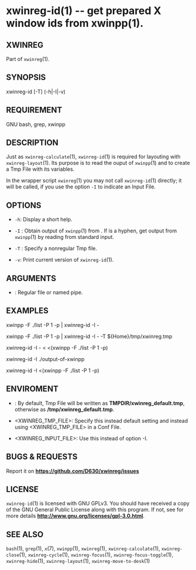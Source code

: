 xwinreg-id(1) -- get prepared X window ids from xwinpp(1).
=====================================================

## XWINREG
Part of `xwinreg`(1).
## SYNOPSIS
xwinreg-id [-T] (-h|-I|-v)
## REQUIREMENT
GNU bash, grep, xwinpp
## DESCRIPTION
Just as `xwinreg-calculate`(1), `xwinreg-id`(1) is required for layouting with `xwinreg-layout`(1). Its purpose is to read the ouput of `xwinpp`(1) and to create a Tmp File with its variables.

In the wrapper script `xwinreg`(1) you may not call `xwinreg-id`(1) directly; it will be called, if you use the option `-I` to indicate an Input File.
## OPTIONS
* `-h`:
 Display a short help.

* `-I` <FILE>:
 Obtain output of `xwinpp`(1) from <FILE>. If <FILE> is a hyphen, get output from `xwinpp`(1) by reading from standard input.

* `-T` <FILE>:
 Specify a nonregular Tmp file.

* `-v`:
 Print current version of `xwinreg-id`(1).

## ARGUMENTS
* <FILE>:
 Regular file or named pipe.

## EXAMPLES
 xwinpp -F ./list -P 1 -p | xwinreg-id -I -

 xwinpp -F ./list -P 1 -p | xwinreg-id -I - -T ${Home}/tmp/xwinreg.tmp

 xwinreg-id -I - < <(xwinpp -F ./list -P 1 -p)

 xwinreg-id -I ./output-of-xwinpp

 xwinreg-id -I <(xwinpp -F ./list -P 1 -p)

## ENVIROMENT
* <TMPDIR>:
 By default, Tmp File will be written as **TMPDIR/xwinreg_default.tmp**, otherwise as **/tmp/xwinreg_default.tmp**.

* <XWINREG_TMP_FILE>:
 Specify this instead default setting and instead using <XWINREG_TMP_FILE> in a Conf File.

* <XWINREG_INPUT_FILE>:
 Use this instead of option -I.

## BUGS & REQUESTS
Report it on **https://github.com/D630/xwinreg/issues**
## LICENSE
`xwinreg-id`(1) is licensed with GNU GPLv3. You should have received a copy of the GNU General Public License along with this program. If not, see for more details **http://www.gnu.org/licenses/gpl-3.0.html**.
## SEE ALSO
`bash`(1), `grep`(1), `x`(7), `xwinpp`(1), `xwinreg`(1), `xwinreg-calculate`(1), `xwinreg-close`(1), `xwinreg-cycle`(1), `xwinreg-focus`(1), `xwinreg-focus-toggle`(1), `xwinreg-hide`(1), `xwinreg-layout`(1), `xwinreg-move-to-desk`(1)
